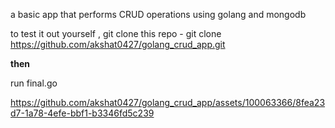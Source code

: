 a basic app that performs CRUD operations using golang and mongodb



to test it out yourself , git clone this repo - git clone https://github.com/akshat0427/golang_crud_app.git

**then**

run final.go



https://github.com/akshat0427/golang_crud_app/assets/100063366/8fea23d7-1a78-4efe-bbf1-b3346fd5c239

